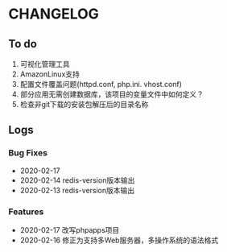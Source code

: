 # CHANGELOG



## To do

1. 可视化管理工具
2. AmazonLinux支持
3. 配置文件覆盖问题(httpd.conf, php.ini. vhost.conf)
4. 部分应用无需创建数据库，该项目的变量文件中如何定义？
5. 检查非git下载的安装包解压后的目录名称

## Logs

### Bug Fixes

* 2020-02-17  
* 2020-02-14  redis-version版本输出
* 2020-02-13  redis-version版本输出

### Features

* 2020-02-17  改写phpapps项目
* 2020-02-16  修正为支持多Web服务器，多操作系统的语法格式